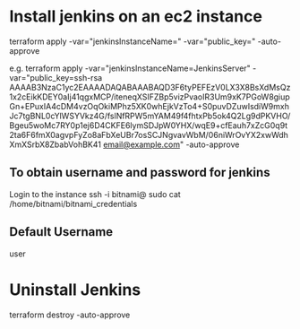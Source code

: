 # Install jenkins on an ec2 instance
terraform apply -var="jenkinsInstanceName=<NAME OF INSTANCE>" -var="public_key=<PUBLIC SSH KEY>"  -auto-approve

e.g.
terraform apply -var="jenkinsInstanceName=JenkinsServer" -var="public_key=ssh-rsa AAAAB3NzaC1yc2EAAAADAQABAAABAQD3F6tyPEFEzV0LX3X8BsXdMsQz1x2cEikKDEY0aIj41qgxMCP/iteneqXSIFZBp5vizPvaoIR3Um9xK7PGoW8giupGn+EPuxIA4cDM4vzOqOkiMPhz5XK0whEjkVzTo4+S0puvDZuwIsdiW9mxhJc7tgBNL0cYlWSYVkz4G/fslNfRPW5mYAM49f4fhtxPb5ok4Q2Lg9dPKVHO/Bgeu5woMc7RY0p1ej6D4CKFE6lymSDJpW0YHX/wqE9+cfEauh7xZcG0q9t2ta6F6fmX0agvpFyZo8aFbXeUBr7osSCJNgvavWbM/06niWrOvYX2xwWdhXmXSrbX8ZbabVohBK41 email@example.com"  -auto-approve

## To obtain username and password for jenkins
Login to the instance
ssh -i <PRIVATE SSH KEY> bitnami@<EC2 INSTANCE PUBLIC IP>
sudo cat /home/bitnami/bitnami_credentials

## Default Username
user

# Uninstall Jenkins
terraform destroy -auto-approve
